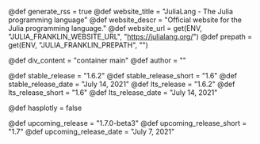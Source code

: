 <!-- RSS parameters -->
@def generate_rss = true
@def website_title = "JuliaLang - The Julia programming language"
@def website_descr = "Official website for the Julia programming language."
@def website_url = get(ENV, "JULIA_FRANKLIN_WEBSITE_URL", "https://julialang.org/")
@def prepath = get(ENV, "JULIA_FRANKLIN_PREPATH", "")

<!-- NOTE: don't change what's below -->
@def div_content = "container main" <!-- instead of franklin-content -->
@def author = ""

<!-- Templating of the Downloads -->
@def stable_release = "1.6.2"
@def stable_release_short = "1.6"
@def stable_release_date = "July 14, 2021"
@def lts_release = "1.6.2"
@def lts_release_short = "1.6"
@def lts_release_date = "July 14, 2021"

<!-- plotly -->
@def hasplotly = false

<!--
If the following lines are commented, the "upcoming release" section
in `downloads/index.md` will not be shown.
-->
@def upcoming_release = "1.7.0-beta3"
@def upcoming_release_short = "1.7"
@def upcoming_release_date = "July 7, 2021"
